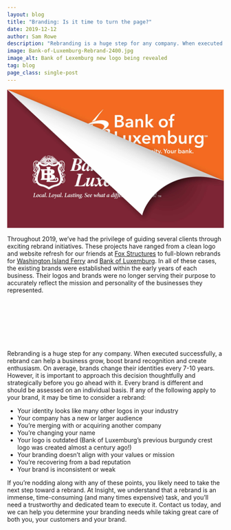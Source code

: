 ```yaml
---
layout: blog
title: "Branding: Is it time to turn the page?"
date: 2019-12-12
author: Sam Rowe
description: "Rebranding is a huge step for any company. When executed successfully, a rebrand can help a business grow, boost brand recognition, and create enthusiasm. Learn more about when it may be time for a rebrand."
image: Bank-of-Luxemburg-Rebrand-2400.jpg
image_alt: Bank of Lexemburg new logo being revealed
tag: blog
page_class: single-post
---
```


![Bank of Lexemburg new logo being revealed](Bank-of-Luxemburg-Rebrand-2400.jpg)

Throughout 2019, we’ve had the privilege of guiding several clients through exciting rebrand initiatives. These projects have ranged from a clean logo and website refresh for our friends at <a href="/work/a-bold-brand-remodel-fox-structures.html">Fox Structures</a> to full-blown rebrands for <a href="/work/rebranding-an-anchored-identity.html">Washington Island Ferry</a> and <a href="/work/bank-of-luxemburg-rebrand.html">Bank of Luxemburg</a>. In all of these cases, the existing brands were established within the early years of each business. Their logos and brands were no longer serving their purpose to accurately reflect the mission and personality of the businesses they represented.

<div class="sliderContainer">
  <div id="slider" class="beer-slider" data-beer-label="After">
    <img src="/img/blog/FoxStructures-NewLogo-2.jpg" alt="">
    <div class="beer-reveal" data-beer-label="Before">
      <img src="/img/blog/FoxStructures-OldLogo-2.jpg" alt="">
    </div>
  </div>
  <div id="slider" class="beer-slider" data-beer-label="After">
    <img src="/img/blog/WIFL-NewLogo.jpg" alt="">
    <div class="beer-reveal" data-beer-label="Before">
      <img src="/img/blog/WIFL-OldLogo.jpg" alt="">
    </div>
  </div>
  <div id="slider" class="beer-slider" data-beer-label="After">
    <img src="/img/blog/BOL-NewLogo-2.jpg" alt="">
    <div class="beer-reveal" data-beer-label="Before">
      <img src="/img/blog/BOL-OldLogo-2.jpg" alt="">
    </div>
  </div>
</div>

Rebranding is a huge step for any company. When executed successfully, a rebrand can help a business grow, boost brand recognition and create enthusiasm. On average, brands change their identities every 7-10 years. However, it is important to approach this decision thoughtfully and strategically before you go ahead with it. Every brand is different and should be assessed on an individual basis. If any of the following apply to your brand, it may be time to consider a rebrand:

- Your identity looks like many other logos in your industry
- Your company has a new or larger audience
- You’re merging with or acquiring another company
- You’re changing your name
- Your logo is outdated (Bank of Luxemburg’s previous burgundy crest logo was created almost a century ago!)
- Your branding doesn’t align with your values or mission
- You’re recovering from a bad reputation
- Your brand is inconsistent or weak

If you’re nodding along with any of these points, you likely need to take the next step toward a rebrand. At Insight, we understand that a rebrand is an immense, time-consuming (and many times expensive) task, and you’ll need a trustworthy and dedicated team to execute it. Contact us today, and we can help you determine your branding needs while taking great care of both you, your customers and your brand.

